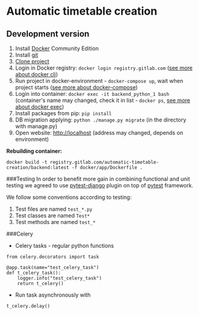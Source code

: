 # Automatic timetable creation
## Development version

1. Install [Docker](https://www.docker.com/) Community Edition
2. Install [git](https://git-scm.com/)
3. [Clone project](https://git-scm.com/docs/git-clone)
4. Login in Docker registry: `docker login registry.gitlab.com` ([see more about docker cli](https://docs.docker.com/engine/reference/commandline/cli/))
5. Run project in docker-environment - `docker-compose up`, wait when project starts
([see more about docker-compose](https://docs.docker.com/compose/))
6. Login into container: `docker exec -it backend_python_1 bash` (container's name may changed, check it in list - `docker ps`,
[see more about docker exec](https://docs.docker.com/engine/reference/commandline/exec/))
7. Install packages from pip: `pip install`
8. DB migration applying: `python ./manage.py migrate` (in the directory with manage.py)
9. Open website: [http://localhost](http://localhost) (address may changed, depends on environment)


__Rebuilding container:__

    docker build -t registry.gitlab.com/automatic-timetable-creation/backend:latest -f docker/app/Dockerfile .



###Testing
In order to benefit more gain in combining functional and unit testing we agreed to use [pytest-django](https://pytest-django.readthedocs.io/en/latest) plugin on top of [pytest](https://docs.pytest.org/en/latest/contents.html) framework. 


We follow some conventions according to testing:
1. Test files are named `test_*.py`
2. Test classes are named `Test*`
3. Test methods are named `test_*`

###Celery
* Celery tasks - regular python functions
```
from celery.decorators import task

@app.task(name="test_celery_task")
def t_celery_task():
    logger.info("test_celery_task")
    return t_celery()
```
* Run task asynchronously with
```
t_celery.delay()
```

